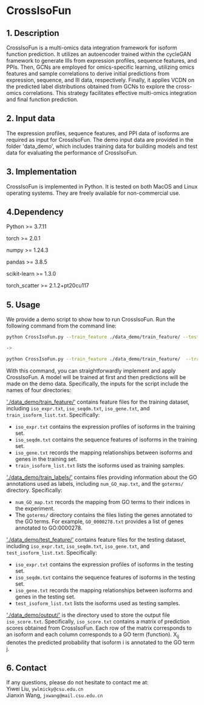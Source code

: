 # CrossIsoFun
## 1. Description
CrossIsoFun is a multi-omics data integration framework for isoform function prediction. It utilizes an autoencoder trained within the cycleGAN framework to generate IIIs from expression profiles, sequence features, and PPIs. Then, GCNs are employed for omics-specific learning, utilizing omics features and sample correlations to derive initial predictions from expression, sequence, and III data, respectively. Finally, it applies VCDN on the predicted label distributions obtained from GCNs to explore the cross-omics correlations. This strategy facilitates effective multi-omics integration and final function prediction. 


## 2. Input data
The expression profiles, sequence features, and PPI data of isoforms are required as input for CrossIsoFun. The demo input data are provided in the folder 'data_demo', which includes training data for building models and test data for evaluating the performance of CrossIsoFun.


## 3. Implementation
CrossIsoFun is implemented in Python. It is tested on both MacOS and Linux operating systems. They are freely available for non-commercial use.


## 4.Dependency

Python >= 3.7.11

torch >= 2.0.1

numpy >= 1.24.3

pandas >= 3.8.5

scikit-learn >= 1.3.0

torch_scatter >= 2.1.2+pt20cu117

## 5. Usage
We provide a demo script to show how to run CrossIsoFun. Run the following command from the command line:

```bash
python CrossIsoFun.py --train_feature ./data_demo/train_feature/ --test_feature ./data_demo/test_feature/ --train_label ./data_demo/train_label/ --output ./data_demo/output/

-> 

python CrossIsoFun.py --train_feature ./data_demo/train_feature/  --train_label ./data_demo/train_label/ --test_feature ./data_demo/test_feature/ --output ./data_demo/output/
```

With this command, you can straightforwardly implement and apply CrossIsoFun. A model will be trained at first and then predictions will be made on the demo data. Specifically, the inputs for the script include the names of four directories:

['./data_demo/train_feature/'](./data_demo/train_feature/) contains feature files for the training dataset, including `iso_expr.txt`, `iso_seqdm.txt`, `iso_gene.txt`, and `train_isoform_list.txt`. Specifically:
- `iso_expr.txt` contains the expression profiles of isoforms in the training set.
- `iso_seqdm.txt` contains the sequence features of isoforms in the training set.
- `iso_gene.txt` records the mapping relationships between isoforms and genes in the training set.
- `train_isoform_list.txt` lists the isoforms used as training samples.

['./data_demo/train_labels/']('./data_demo/train_labels/') contains files providing information about the GO annotations used as labels, including `num_GO_map.txt`, and the `goterms/` directory. Specifically:
- `num_GO_map.txt` records the mapping from GO terms to their indices in the experiment.
- The `goterms/` directory contains the files listing the genes annotated to the GO terms. For example, `GO_0000278.txt` provides a list of genes annotated to GO:0000278. 

['./data_demo/test_feature/'](./data_demo/train_feature/) contains feature files for the testing dataset, including `iso_expr.txt`, `iso_seqdm.txt`, `iso_gene.txt`, and `test_isoform_list.txt`. Specifically:
- `iso_expr.txt` contains the expression profiles of isoforms in the testing set.
- `iso_seqdm.txt` contains the sequence features of isoforms in the testing set.
- `iso_gene.txt` records the mapping relationships between isoforms and genes in the testing set.
- `test_isoform_list.txt` lists the isoforms used as testing samples.

['./data_demo/output/'](./data_demo/output/) is the directory used to store the output file `iso_score.txt`. Specifically, `iso_score.txt` contains a matrix of prediction scores obtained from CrossIsoFun. Each row of the matrix corresponds to an isoform and each column corresponds to a GO term (function). X<sub>ij</sub> denotes the predicted probability that isoform i is annotated to the GO term j.

## 6. Contact
If any questions, please do not hesitate to contact me at:
<br>
Yiwei Liu, `ywlmicky@csu.edu.cn`
<br>
Jianxin Wang, `jxwang@mail.csu.edu.cn`
